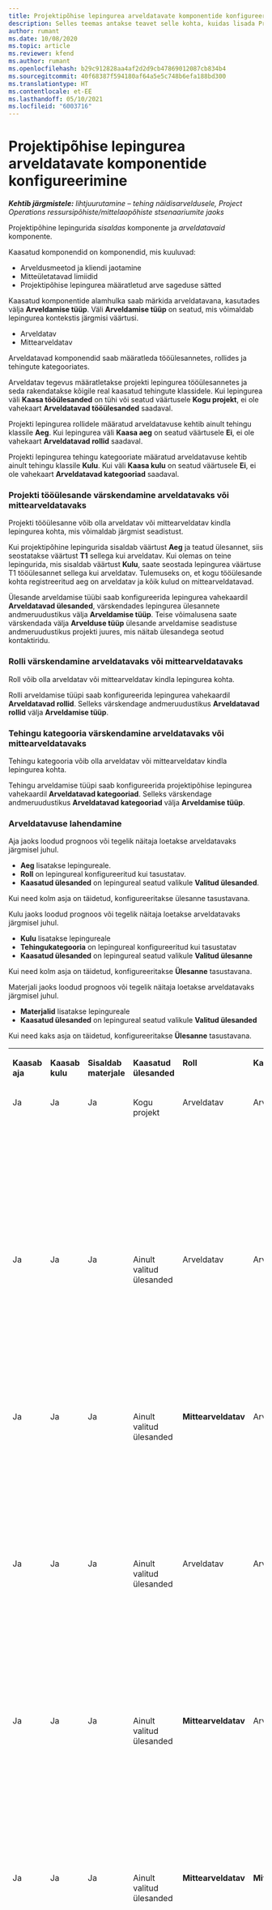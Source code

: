 ```yaml
---
title: Projektipõhise lepingurea arveldatavate komponentide konfigureerimine
description: Selles teemas antakse teavet selle kohta, kuidas lisada Project Operationsis lepinguridadele arveldatavaid komponente.
author: rumant
ms.date: 10/08/2020
ms.topic: article
ms.reviewer: kfend
ms.author: rumant
ms.openlocfilehash: b29c912828aa4af2d2d9cb47869012087cb834b4
ms.sourcegitcommit: 40f68387f594180af64a5e5c748b6efa188bd300
ms.translationtype: HT
ms.contentlocale: et-EE
ms.lasthandoff: 05/10/2021
ms.locfileid: "6003716"
---
```

# <a name="configure-chargeable-components-of-a-project-based-contract-line"></a>Projektipõhise lepingurea arveldatavate komponentide konfigureerimine

_**Kehtib järgmistele:** lihtjuurutamine – tehing näidisarveldusele, Project Operations ressursipõhiste/mittelaopõhiste stsenaariumite jaoks_

Projektipõhine lepingurida *sisaldas* komponente ja *arveldatavaid* komponente.

Kaasatud komponendid on komponendid, mis kuuluvad:

  - Arveldusmeetod ja kliendi jaotamine
  - Mitteületatavad limiidid 
  - Projektipõhise lepingurea määratletud arve sageduse sätted

Kaasatud komponentide alamhulka saab märkida arveldatavana, kasutades välja **Arveldamise tüüp**. Väli **Arveldamise tüüp** on seatud, mis võimaldab lepingurea kontekstis järgmisi väärtusi.

  - Arveldatav
  - Mittearveldatav

Arveldatavad komponendid saab määratleda tööülesannetes, rollides ja tehingute kategooriates.

Arveldatav tegevus määratletakse projekti lepingurea tööülesannetes ja seda rakendatakse kõigile real kaasatud tehingute klassidele. Kui lepingurea väli **Kaasa tööülesanded** on tühi või seatud väärtusele **Kogu projekt**, ei ole vahekaart **Arveldatavad tööülesanded** saadaval.

Projekti lepingurea rollidele määratud arveldatavuse kehtib ainult tehingu klassile **Aeg**. Kui lepingurea väli **Kaasa aeg** on seatud väärtusele **Ei**, ei ole vahekaart **Arveldatavad rollid** saadaval.

Projekti lepingurea tehingu kategooriate määratud arveldatavuse kehtib ainult tehingu klassile **Kulu**. Kui väli **Kaasa kulu** on seatud väärtusele **Ei**, ei ole vahekaart **Arveldatavad kategooriad** saadaval.

### <a name="update-a-project-task-as-chargeable-or-non-chargeable"></a>Projekti tööülesande värskendamine arveldatavaks või mittearveldatavaks

Projekti tööülesanne võib olla arveldatav või mittearveldatav kindla lepingurea kohta, mis võimaldab järgmist seadistust.

Kui projektipõhine lepingurida sisaldab väärtust **Aeg** ja teatud ülesannet, siis seostatakse väärtust **T1** sellega kui arveldatav. Kui olemas on teine lepingurida, mis sisaldab väärtust **Kulu**, saate seostada lepingurea väärtuse T1 tööülesannet sellega kui arveldatav. Tulemuseks on, et kogu tööülesande kohta registreeritud aeg on arveldatav ja kõik kulud on mittearveldatavad.

Ülesande arveldamise tüübi saab konfigureerida lepingurea vahekaardil **Arveldatavad ülesanded**, värskendades lepingurea ülesannete andmeruudustikus välja **Arveldamise tüüp**. Teise võimalusena saate värskendada välja **Arvelduse tüüp** ülesande arveldamise seadistuse andmeruudustikus projekti juures, mis näitab ülesandega seotud kontaktiridu.

### <a name="update-a-role-as-chargeable-or-non-chargeable"></a>Rolli värskendamine arveldatavaks või mittearveldatavaks

Roll võib olla arveldatav või mittearveldatav kindla lepingurea kohta.

Rolli arveldamise tüüpi saab konfigureerida lepingurea vahekaardil **Arveldatavad rollid**. Selleks värskendage andmeruudustikus **Arveldatavad rollid** välja **Arveldamise tüüp**.

### <a name="update-a-transaction-category-as-chargeable-or-non-chargeable"></a>Tehingu kategooria värskendamine arveldatavaks või mittearveldatavaks

Tehingu kategooria võib olla arveldatav või mittearveldatav kindla lepingurea kohta.

Tehingu arveldamise tüüpi saab konfigureerida projektipõhise lepingurea vahekaardil **Arveldatavad kategooriad**. Selleks värskendage andmeruudustikus **Arveldatavad kategooriad** välja **Arveldamise tüüp**.

### <a name="resolve-chargeability"></a>Arveldatavuse lahendamine

Aja jaoks loodud prognoos või tegelik näitaja loetakse arveldatavaks järgmisel juhul.

   - **Aeg** lisatakse lepingureale.
   - **Roll** on lepingureal konfigureeritud kui tasustatav.
   - **Kaasatud ülesanded** on lepingureal seatud valikule **Valitud ülesanded**.
 
 Kui need kolm asja on täidetud, konfigureeritakse ülesanne tasustavana. 

Kulu jaoks loodud prognoos või tegelik näitaja loetakse arveldatavaks järgmisel juhul.

   - **Kulu** lisatakse lepingureale
   - **Tehingukategooria** on lepingureal konfigureeritud kui tasustatav
   - **Kaasatud ülesanded** on lepingureal seatud valikule **Valitud ülesanne**
  
 Kui need kolm asja on täidetud, konfigureeritakse **Ülesanne** tasustavana. 

Materjali jaoks loodud prognoos või tegelik näitaja loetakse arveldatavaks järgmisel juhul.

   - **Materjalid** lisatakse lepingureale
   - **Kaasatud ülesanded** on lepingureal seatud valikule **Valitud ülesanded**

Kui need kaks asja on täidetud, konfigureeritakse **Ülesanne** tasustavana. 

<table border="0" cellspacing="0" cellpadding="0">
    <tbody>
        <tr>
            <td width="70" valign="top">
                <p>
                    <strong>Kaasab aja</strong>
                </p>
            </td>
            <td width="78" valign="top">
                <p>
                    <strong>Kaasab kulu</strong>
                    <strong></strong>
                </p>
            </td>
            <td width="63" valign="top">
                <p>
                    <strong>Sisaldab materjale</strong>
                    <strong></strong>
                </p>
            </td>
            <td width="75" valign="top">
                <p>
                    <strong>Kaasatud ülesanded</strong>
                    <strong></strong>
                </p>
            </td>
            <td width="65" valign="top">
                <p>
                    <strong>Roll</strong>
                    <strong></strong>
                </p>
            </td>
            <td width="70" valign="top">
                <p>
                    <strong>Kategooria</strong>
                    <strong></strong>
                </p>
            </td>
            <td width="65" valign="top">
                <p>
                    <strong>Toiming</strong>
                    <strong></strong>
                </p>
            </td>
            <td width="350" valign="top">
                <p>
                    <strong>Tasustatavuse mõju</strong>
                </p>
            </td>
        </tr>
        <tr>
            <td width="70" valign="top">
                <p>
Ja </p>
            </td>
            <td width="78" valign="top">
                <p>
Ja </p>
            </td>
            <td width="63" valign="top">
                <p>
Ja </p>
            </td>
            <td width="75" valign="top">
                <p>
Kogu projekt </p>
            </td>
            <td width="65" valign="top">
                <p>
Arveldatav </p>
            </td>
            <td width="70" valign="top">
                <p>
Arveldatav </p>
            </td>
            <td width="65" valign="top">
                <p>
Ei saa seadistada </p>
            </td>
            <td width="350" valign="top">
                <p>
Tegeliku aja arveldamine: <strong>arveldatav</strong>
                </p>
                <p>
Tegeliku kulu arveldamise tüüp: <strong>arveldatav</strong>
                </p>
                <p>
Tegeliku materjali arveldamise tüüp: <strong>arveldatav</strong>
                </p>
            </td>
        </tr>
        <tr>
            <td width="70" valign="top">
                <p>
Ja </p>
            </td>
            <td width="78" valign="top">
                <p>
Ja </p>
            </td>
            <td width="63" valign="top">
                <p>
Ja </p>
            </td>
            <td width="75" valign="top">
                <p>
Ainult valitud ülesanded </p>
            </td>
            <td width="65" valign="top">
                <p>
Arveldatav </p>
            </td>
            <td width="70" valign="top">
                <p>
Arveldatav </p>
            </td>
            <td width="65" valign="top">
                <p>
Arveldatav </p>
            </td>
            <td width="350" valign="top">
                <p>
Tegeliku aja arveldamine: <strong>arveldatav</strong>
                </p>
                <p>
Tegeliku kulu arveldamise tüüp: <strong>arveldatav</strong>
                </p>
                <p>
Tegeliku materjali arveldamise tüüp: <strong>arveldatav</strong>
                </p>
            </td>
        </tr>
        <tr>
            <td width="70" valign="top">
                <p>
Ja </p>
            </td>
            <td width="78" valign="top">
                <p>
Ja </p>
            </td>
            <td width="63" valign="top">
                <p>
Ja </p>
            </td>
            <td width="75" valign="top">
                <p>
Ainult valitud ülesanded </p>
            </td>
            <td width="65" valign="top">
                <p>
                    <strong>Mittearveldatav</strong>
                </p>
            </td>
            <td width="70" valign="top">
                <p>
Arveldatav </p>
            </td>
            <td width="65" valign="top">
                <p>
Arveldatav </p>
            </td>
            <td width="350" valign="top">
                <p>
Tegeliku aja arveldamine: <strong>mittearveldatav</strong>
                </p>
                <p>
Tegeliku kulu arveldamise tüüp: Arveldatav </p>
                <p>
Tegeliku materjali arveldamise tüüp: arveldatav </p>
            </td>
        </tr>
        <tr>
            <td width="70" valign="top">
                <p>
Ja </p>
            </td>
            <td width="78" valign="top">
                <p>
Ja </p>
            </td>
            <td width="63" valign="top">
                <p>
Ja </p>
            </td>
            <td width="75" valign="top">
                <p>
Ainult valitud ülesanded </p>
            </td>
            <td width="65" valign="top">
                <p>
Arveldatav </p>
            </td>
            <td width="70" valign="top">
                <p>
Arveldatav </p>
            </td>
            <td width="65" valign="top">
                <p>
                    <strong>Mittearveldatav</strong>
                </p>
            </td>
            <td width="350" valign="top">
                <p>
Tegeliku aja arveldamine: <strong>mittearveldatav</strong>
                </p>
                <p>
Tegeliku kulu arveldamise tüüp: <strong>mittearveldatav</strong>
                </p>
                <p>
Tegeliku materjali arveldamise tüüp: <strong>mittearveldatav</strong>
                </p>
            </td>
        </tr>
        <tr>
            <td width="70" valign="top">
                <p>
Ja </p>
            </td>
            <td width="78" valign="top">
                <p>
Ja </p>
            </td>
            <td width="63" valign="top">
                <p>
Ja </p>
            </td>
            <td width="75" valign="top">
                <p>
Ainult valitud ülesanded </p>
            </td>
            <td width="65" valign="top">
                <p>
                    <strong>Mittearveldatav</strong>
                </p>
            </td>
            <td width="70" valign="top">
                <p>
Arveldatav </p>
            </td>
            <td width="65" valign="top">
                <p>
                    <strong>Mittearveldatav</strong>
                </p>
            </td>
            <td width="350" valign="top">
                <p>
Tegeliku aja arveldamine: <strong>mittearveldatav</strong>
                </p>
                <p>
Tegeliku kulu arveldamise tüüp: <strong>mittearveldatav</strong>
                </p>
                <p>
Tegeliku materjali arveldamise tüüp: <strong>mittearveldatav</strong>
                </p>
            </td>
        </tr>
        <tr>
            <td width="70" valign="top">
                <p>
Ja </p>
            </td>
            <td width="78" valign="top">
                <p>
Ja </p>
            </td>
            <td width="63" valign="top">
                <p>
Ja </p>
            </td>
            <td width="75" valign="top">
                <p>
Ainult valitud ülesanded </p>
            </td>
            <td width="65" valign="top">
                <p>
                    <strong>Mittearveldatav</strong>
                </p>
            </td>
            <td width="70" valign="top">
                <p>
                    <strong>Mittearveldatav</strong>
                </p>
            </td>
            <td width="65" valign="top">
                <p>
Arveldatav </p>
            </td>
            <td width="350" valign="top">
                <p>
Tegeliku aja arveldamine: <strong>mittearveldatav</strong>
                </p>
                <p>
Tegeliku kulu arveldamise tüüp: <strong>mittearveldatav</strong>
                </p>
                <p>
Tegeliku materjali arveldamise tüüp: arveldatav </p>
            </td>
        </tr>
        <tr>
            <td width="70" valign="top">
                <p>
                    <strong>No</strong>
                </p>
            </td>
            <td width="78" valign="top">
                <p>
Ja </p>
            </td>
            <td width="63" valign="top">
                <p>
Ja </p>
            </td>
            <td width="75" valign="top">
                <p>
Kogu projekt </p>
            </td>
            <td width="65" valign="top">
                <p>
Ei saa seadistada </p>
            </td>
            <td width="70" valign="top">
                <p>
                    <strong>Arveldatav</strong>
                </p>
            </td>
            <td width="65" valign="top">
                <p>
Ei saa seadistada </p>
            </td>
            <td width="350" valign="top">
                <p>
Tegeliku aja arveldamine: <strong>pole saadaval</strong>
                </p>
                <p>
Tegeliku kulu arveldamise tüüp: Arveldatav </p>
                <p>
Tegeliku materjali arveldamise tüüp: arveldatav </p>
            </td>
        </tr>
        <tr>
            <td width="70" valign="top">
                <p>
                    <strong>No</strong>
                </p>
            </td>
            <td width="78" valign="top">
                <p>
Ja </p>
            </td>
            <td width="63" valign="top">
                <p>
Ja </p>
            </td>
            <td width="75" valign="top">
                <p>
Kogu projekt </p>
            </td>
            <td width="65" valign="top">
                <p>
Ei saa seadistada </p>
            </td>
            <td width="70" valign="top">
                <p>
                    <strong>Mittearveldatav</strong>
                </p>
            </td>
            <td width="65" valign="top">
                <p>
Ei saa seadistada </p>
            </td>
            <td width="350" valign="top">
                <p>
Tegeliku aja arveldamine: <strong>pole saadaval</strong>
                </p>
                <p>
Tegeliku kulu arveldamise tüüp: <strong>mittearveldatav</strong>
                </p>
                <p>
Tegeliku materjali arveldamise tüüp: arveldatav </p>
            </td>
        </tr>
        <tr>
            <td width="70" valign="top">
                <p>
Ja </p>
            </td>
            <td width="78" valign="top">
                <p>
                    <strong>No</strong>
                </p>
            </td>
            <td width="63" valign="top">
                <p>
Ja </p>
            </td>
            <td width="75" valign="top">
                <p>
Kogu projekt </p>
            </td>
            <td width="65" valign="top">
                <p>
Arveldatav </p>
            </td>
            <td width="70" valign="top">
                <p>
Ei saa seadistada </p>
            </td>
            <td width="65" valign="top">
                <p>
Ei saa seadistada </p>
            </td>
            <td width="350" valign="top">
                <p>
Tegeliku aja arveldamine: Arveldatav </p>
                <p>
Tegeliku kulu arveldamise tüüp: <strong>pole saadaval</strong>
                </p>
                <p>
Tegeliku materjali arveldamise tüüp: arveldatav </p>
            </td>
        </tr>
        <tr>
            <td width="70" valign="top">
                <p>
Ja </p>
            </td>
            <td width="78" valign="top">
                <p>
                    <strong>No</strong>
                </p>
            </td>
            <td width="63" valign="top">
                <p>
Ja </p>
            </td>
            <td width="75" valign="top">
                <p>
Kogu projekt </p>
            </td>
            <td width="65" valign="top">
                <p>
                    <strong>Mittearveldatav</strong>
                </p>
            </td>
            <td width="70" valign="top">
                <p>
Ei saa seadistada </p>
            </td>
            <td width="65" valign="top">
                <p>
Ei saa seadistada </p>
            </td>
            <td width="350" valign="top">
                <p>
Tegeliku aja arveldamine: <strong>mittearveldatav</strong>
                </p>
                <p>
Tegeliku kulu arveldamise tüüp: <strong>pole saadaval</strong>
                </p>
                <p>
Tegeliku materjali arveldamise tüüp: arveldatav </p>
            </td>
        </tr>
        <tr>
            <td width="70" valign="top">
                <p>
Ja </p>
            </td>
            <td width="78" valign="top">
                <p>
Ja </p>
            </td>
            <td width="63" valign="top">
                <p>
                    <strong>No</strong>
                </p>
            </td>
            <td width="75" valign="top">
                <p>
Kogu projekt </p>
            </td>
            <td width="65" valign="top">
                <p>
Arveldatav </p>
            </td>
            <td width="70" valign="top">
                <p>
Arveldatav </p>
            </td>
            <td width="65" valign="top">
                <p>
Ei saa seadistada </p>
            </td>
            <td width="350" valign="top">
                <p>
Tegeliku aja arveldamine: Arveldatav </p>
                <p>
Tegeliku kulu arveldamise tüüp: Arveldatav </p>
                <p>
Tegeliku materjali arveldamise tüüp: <strong>pole saadaval</strong>
                </p>
            </td>
        </tr>
        <tr>
            <td width="70" valign="top">
                <p>
Ja </p>
            </td>
            <td width="78" valign="top">
                <p>
Ja </p>
            </td>
            <td width="63" valign="top">
                <p>
                    <strong>No</strong>
                </p>
            </td>
            <td width="75" valign="top">
                <p>
Kogu projekt </p>
            </td>
            <td width="65" valign="top">
                <p>
                    <strong>Mittearveldatav</strong>
                </p>
            </td>
            <td width="70" valign="top">
                <p>
                    <strong>Mittearveldatav</strong>
                </p>
            </td>
            <td width="65" valign="top">
                <p>
Ei saa seadistada </p>
            </td>
            <td width="350" valign="top">
                <p>
Tegeliku aja arveldamine: <strong>mittearveldatav</strong>
                </p>
                <p>
Tegeliku kulu arveldamise tüüp:<strong> mittearveldatav</strong>
                </p>
                <p>
Tegeliku materjali arveldamise tüüp:<strong> pole saadaval</strong>
                </p>
            </td>
        </tr>
    </tbody>
</table>





[!INCLUDE[footer-include](../../includes/footer-banner.md)]
